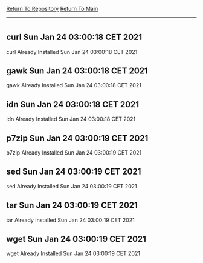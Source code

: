 [Return To Repository](https://github.com/bast69/piholeparser/)
[Return To Main](https://github.com/bast69/piholeparser/blob/master/RecentRunLogs/Mainlog.md)
____________________________________
# 
## curl Sun Jan 24 03:00:18 CET 2021
curl Already Installed Sun Jan 24 03:00:18 CET 2021
## gawk Sun Jan 24 03:00:18 CET 2021
gawk Already Installed Sun Jan 24 03:00:18 CET 2021
## idn Sun Jan 24 03:00:18 CET 2021
idn Already Installed Sun Jan 24 03:00:18 CET 2021
## p7zip Sun Jan 24 03:00:19 CET 2021
p7zip Already Installed Sun Jan 24 03:00:19 CET 2021
## sed Sun Jan 24 03:00:19 CET 2021
sed Already Installed Sun Jan 24 03:00:19 CET 2021
## tar Sun Jan 24 03:00:19 CET 2021
tar Already Installed Sun Jan 24 03:00:19 CET 2021
## wget Sun Jan 24 03:00:19 CET 2021
wget Already Installed Sun Jan 24 03:00:19 CET 2021
